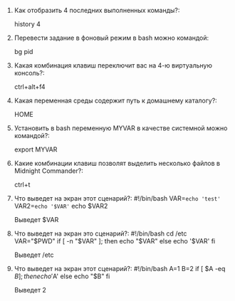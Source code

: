 1) Как отобразить 4 последних выполненных команды?:

	history 4

2) Перевести задание в фоновый режим в bash можно командой:

	bg pid

3) Какая комбинация клавиш переключит вас на 4-ю виртуальную консоль?:

	ctrl+alt+f4

4) Какая переменная среды содержит путь к домашнему каталогу?:

	HOME

5) Установить в bash переменную MYVAR в качестве системной можно командой?:

	export MYVAR

6) Какие комбинации клавиш позволят выделить несколько файлов в Midnight Commander?:

	ctrl+t


7) Что выведет на экран этот сценарий?:
#!/bin/bash
VAR=`echo 'test'`
VAR2=`echo '$VAR'`
echo $VAR2

	Выведет $VAR
 

8) Что выведет на экран это сценарий?:
#!/bin/bash
cd /etc
VAR="$PWD"
if [ -n "$VAR" ]; then
 echo "$VAR"
else
 echo '$VAR'
fi 

	Выведет /etc
 

9) Что выведет на экран этот сценарий?:
#!/bin/bash
A=1
B=2
if [ $A -eq $B  ]; then
 echo '$A'
else
 echo "$B"
fi

	Выведет 2
